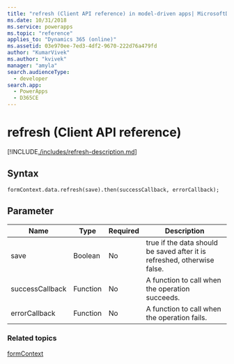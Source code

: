 ```yaml
---
title: "refresh (Client API reference) in model-driven apps| MicrosoftDocs"
ms.date: 10/31/2018
ms.service: powerapps
ms.topic: "reference"
applies_to: "Dynamics 365 (online)"
ms.assetid: 03e970ee-7ed3-4df2-9670-222d76a479fd
author: "KumarVivek"
ms.author: "kvivek"
manager: "amyla"
search.audienceType: 
  - developer
search.app: 
  - PowerApps
  - D365CE
---
```

# refresh (Client API reference)



[!INCLUDE[./includes/refresh-description.md](./includes/refresh-description.md)]

## Syntax

`formContext.data.refresh(save).then(successCallback, errorCallback);`

## Parameter

|Name|Type|Required|Description|
|--|--|--|--|
|save|Boolean|No|true if the data should be saved after it is refreshed, otherwise false.|
|successCallback|Function|No|A function to call when the operation succeeds.|
|errorCallback|Function|No|A function to call when the operation fails.|

### Related topics

[formContext](../../clientapi-form-context.md)

